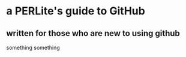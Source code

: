 # a PERLite's guide to GitHub
## written for those who are new to using github

something something
